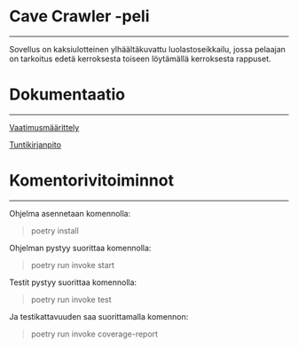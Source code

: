<h1>Cave Crawler -peli</h1>
<hr> Sovellus on kaksiulotteinen ylhäältäkuvattu luolastoseikkailu, jossa pelaajan on tarkoitus edetä kerroksesta toiseen löytämällä kerroksesta rappuset.

<h1>Dokumentaatio</h1>
<hr>
<p><a href="https://github.com/mcdongo/ot-harjoitustyo/blob/master/dokumentaatio/vaatimusmaarittely.md">Vaatimusmäärittely</a></p>
<p><a href="https://github.com/mcdongo/ot-harjoitustyo/blob/master/dokumentaatio/tuntikirjanpito.md">Tuntikirjanpito</a></p>

<h1>Komentorivitoiminnot</h1>
<hr>

Ohjelma asennetaan komennolla:
> poetry install

Ohjelman pystyy suorittaa komennolla:
> poetry run invoke start

Testit pystyy suorittaa komennolla:
> poetry run invoke test

Ja testikattavuuden saa suorittamalla komennon: <br>
> poetry run invoke coverage-report